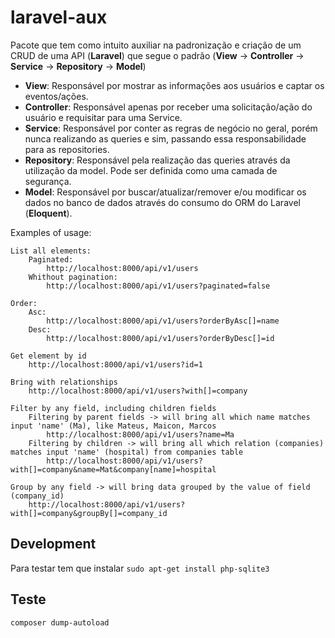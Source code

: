  # laravel-aux
  Pacote que tem como intuito auxiliar na padronização e criação de um CRUD de uma API (**Laravel**) que segue o padrão 
  (**View** -> **Controller** -> **Service** -> **Repository** -> **Model**)
  
  - **View**: Responsável por mostrar as informações aos usuários e captar os eventos/ações.
  - **Controller**: Responsável apenas por receber uma solicitação/ação do usuário e requisitar para uma Service.
  - **Service**: Responsável por conter as regras de negócio no geral, porém nunca realizando as queries e sim, passando essa     responsabilidade para as repositories.
  - **Repository**: Responsável pela realização das queries através da utilização da model. Pode ser definida como uma camada     de segurança.
  - **Model**: Responsável por buscar/atualizar/remover e/ou modificar os dados no banco de dados através do consumo do ORM do   Laravel (**Eloquent**).


  Examples of usage:

    List all elements:
        Paginated:
            http://localhost:8000/api/v1/users
        Whithout pagination:
            http://localhost:8000/api/v1/users?paginated=false

    Order:
        Asc:
            http://localhost:8000/api/v1/users?orderByAsc[]=name
        Desc:
            http://localhost:8000/api/v1/users?orderByDesc[]=id
        
    Get element by id
        http://localhost:8000/api/v1/users?id=1

    Bring with relationships
        http://localhost:8000/api/v1/users?with[]=company

    Filter by any field, including children fields
        Filtering by parent fields -> will bring all which name matches input 'name' (Ma), like Mateus, Maicon, Marcos
            http://localhost:8000/api/v1/users?name=Ma
        Filtering by children -> will bring all which relation (companies) matches input 'name' (hospital) from companies table   
            http://localhost:8000/api/v1/users?with[]=company&name=Mat&company[name]=hospital

    Group by any field -> will bring data grouped by the value of field (company_id)
        http://localhost:8000/api/v1/users?with[]=company&groupBy[]=company_id


## Development

Para testar tem que instalar 
```sudo apt-get install php-sqlite3```

## Teste

```composer dump-autoload```